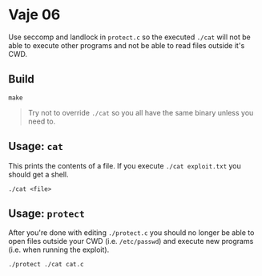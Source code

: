 # Vaje 06

Use seccomp and landlock in `protect.c` so the executed `./cat` will not be able to execute other programs and not be able to read files outside it's CWD.


## Build

```
make
```

> Try not to override `./cat` so you all have the same binary unless you need to.


## Usage: `cat`

This prints the contents of a file. If you execute `./cat exploit.txt` you should get a shell.

```
./cat <file>
```


## Usage: `protect`

After you're done with editing `./protect.c` you should no longer be able to open files outside your CWD (i.e. `/etc/passwd`) and execute new programs (i.e. when running the exploit).

```
./protect ./cat cat.c
```
